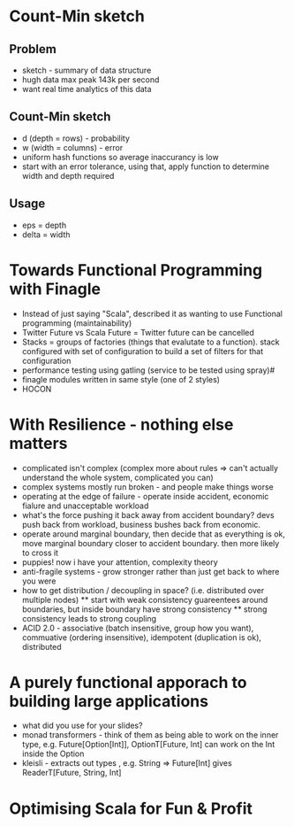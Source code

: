 # Count-Min sketch

## Problem
* sketch - summary of data structure
* hugh data max peak 143k per second
* want real time analytics of this data

## Count-Min sketch
* d (depth = rows) - probability
* w (width = columns) - error
* uniform hash functions so average inaccurancy is low
* start with an error tolerance, using that, apply function to determine width and depth required

## Usage
* eps = depth
* delta = width

# Towards Functional Programming with Finagle

* Instead of just saying "Scala", described it as wanting to use Functional programming (maintainability) 
* Twitter Future vs Scala Future = Twitter future can be cancelled
* Stacks = groups of factories (things that evalutate to a function). stack configured with set of configuration to build a set of filters for that configuration
* performance testing using gatling (service to be tested using spray)# 
* finagle modules written in same style (one of 2 styles)
* HOCON

# With Resilience - nothing else matters

* complicated isn't complex (complex more about rules => can't actually understand the whole system, complicated you can)
* complex systems mostly run broken - and people make things worse
* operating at the edge of failure - operate inside accident, economic fialure and unacceptable workload
* what's the force pushing it back away from accident boundary? devs push back from workload, business bushes back from economic. 
* operate around marginal boundary, then decide that as everything is ok, move marginal boundary closer to accident boundary. then more likely to cross it
* puppies! now i have your attention, complexity theory
* anti-fragile systems - grow stronger rather than just get back to where you were
* how to get distribution / decoupling in space? (i.e. distributed over multiple nodes)
** start with weak consistency guareentees around boundaries, but inside boundary have strong consistency
** strong consistency leads to strong coupling
* ACID 2.0 - associative (batch insensitive, group how you want), commuative (ordering insensitive), idempotent (duplication is ok), distributed

# A purely functional apporach to building large applications

* what did you use for your slides?
* monad transformers - think of them as being able to work on the inner type, e.g. Future[Option[Int]], OptionT[Future, Int] can work on the Int inside the Option
* kleisli - extracts out types , e.g. String => Future[Int] gives ReaderT[Future, String, Int] 

# Optimising Scala for Fun & Profit
